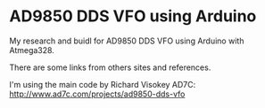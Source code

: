 # AD9850 DDS VFO using Arduino

My research and buidl for AD9850 DDS VFO using Arduino with Atmega328. 

There are some links from others sites and references. 

I'm using the main code by Richard Visokey AD7C: http://www.ad7c.com/projects/ad9850-dds-vfo

